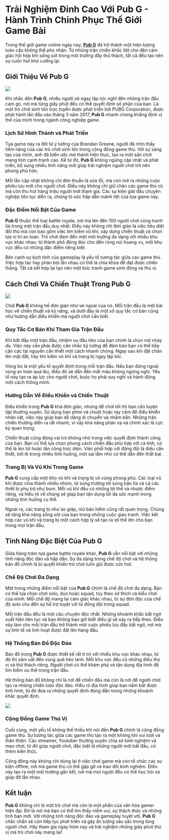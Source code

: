 <h1>Trải Nghiệm Đỉnh Cao Với Pub G - Hành Trình Chinh Phục Thế Giới Game Bài</h1><p>Trong thế giới game online ngày nay, <strong><strong><a href="https://wfwfgodot.com">Pub G</a></strong></strong> đã trở thành một hiện tượng toàn cầu không thể phủ nhận. Từ những trận chiến khốc liệt cho đến cảm giác hồi hộp khi sống sót trong môi trường đầy thử thách, tất cả đều tạo nên sự cuốn hút khó cưỡng lại.</p>
<h2>Giới Thiệu Về Pub G</h2>
<p><img src="https://wfwfgodot.com/wp-content/uploads/2025/02/pub-g-1.webp"></p>
<p>Khi nhắc đến <strong>Pub G</strong>, nhiều người sẽ ngay lập tức nghĩ đến những trận đấu cam go, nơi mà từng giây phút đều có thể quyết định số phận của bạn. Là một trò chơi sinh tồn trực tuyến được phát triển bởi PUBG Corporation, được phát hành lần đầu vào tháng 3 năm 2017, <strong>Pub G</strong> nhanh chóng khẳng định vị thế của mình trong ngành công nghiệp game.</p>
<h3>Lịch Sử Hình Thành và Phát Triển</h3>
<p>Tựa game này ra đời từ ý tưởng của Brendan Greene, người đã nhìn thấy tiềm năng của các trò chơi sinh tồn trong cộng đồng game thủ. Với sự sáng tạo của mình, anh đã biến ước mơ thành hiện thực, tạo ra một sân chơi mang tính cạnh tranh cao. Kể từ đó, <strong>Pub G</strong> không ngừng cập nhật và phát triển, bổ sung nhiều tính năng mới giúp trải nghiệm người chơi trở nên phong phú hơn.</p>
<p>Mỗi lần cập nhật không chỉ đơn thuần là sửa lỗi, mà còn mở ra những cuộc phiêu lưu mới cho người chơi. Điều này không chỉ giữ chân các game thủ cũ mà còn thu hút hàng triệu người mới tham gia. Các sự kiện giải đấu chuyên nghiệp liên tục diễn ra, chứng tỏ sức hấp dẫn mãnh liệt của tựa game này.</p>
<h3>Đặc Điểm Nổi Bật Của Game</h3>
<p><strong>Pub G</strong> thuộc thể loại battle royale, nơi mà lên đến 100 người chơi cùng tranh tài trong một trận đấu duy nhất. Điều này không chỉ đơn giản là việc tiêu diệt đối thủ mà còn bao gồm việc tìm kiếm vũ khí, xây dựng chiến thuật và chọn lựa vị trí an toàn. Trò chơi đem đến một môi trường đa dạng với nhiều khu vực khác nhau: từ thành phố đông đúc cho đến rừng núi hoang vu, mỗi khu vực đều có những đặc điểm riêng biệt.</p>
<p>Bên cạnh sự kịch tính của gameplay là yếu tố tương tác giữa các game thủ. Việc hợp tác hay phản bội lẫn nhau có thể là chìa khóa để đạt được chiến thắng. Tất cả kết hợp lại tạo nên một bức tranh game sinh động và thú vị.</p>
<h2>Cách Chơi Và Chiến Thuật Trong Pub G</h2>
<p><img src="https://wfwfgodot.com/wp-content/uploads/2025/02/pub-g-2.webp"></p>
<p>Chơi <strong>Pub G</strong> không hề đơn giản như vẻ ngoài của nó. Mỗi trận đấu là một bài học về chiến thuật và kỹ năng, và dưới đây là một số quy tắc cơ bản cũng như hướng dẫn điều khiển mà người chơi cần biết.</p>
<h3>Quy Tắc Cơ Bản Khi Tham Gia Trận Đấu</h3>
<p>Khi bắt đầu một trận đấu, nhiệm vụ đầu tiên của bạn chính là chọn nơi nhảy dù. Việc này cần phải được cân nhắc kỹ lưỡng để đảm bảo bạn có thể tiếp cận các tài nguyên cần thiết một cách nhanh chóng. Ngay sau khi đặt chân lên mặt đất, hãy tìm kiếm vũ khí và trang bị ngay lập tức.</p>
<p>Vòng bo là một yếu tố quyết định trong mỗi trận đấu. Nếu bạn đứng ngoài vùng an toàn quá lâu, điều đó sẽ dẫn đến mất máu không ngừng nghỉ. Yếu tố này tạo ra áp lực cho người chơi, buộc họ phải suy nghĩ và hành động một cách thông minh.</p>
<h3>Hướng Dẫn Về Điều Khiển và Chiến Thuật</h3>
<p>Điều khiển trong <strong>Pub G</strong> khá đơn giản, nhưng để chơi tốt thì bạn cần luyện tập thường xuyên. Sử dụng bàn phím và chuột hoặc tay cầm để điều khiển nhân vật, việc này giúp bạn dễ dàng di chuyển và nhắm bắn. Những trận chiến thường diễn ra rất nhanh, vì vậy khả năng phản xạ và chính xác là cực kỳ quan trọng.</p>
<p>Chiến thuật cũng đóng vai trò không nhỏ trong việc quyết định thành công của bạn. Bạn có thể lựa chọn phong cách chiến đấu phù hợp với cá tính, có thể là lén lút hoặc tấn công trực diện. Việc phối hợp với đồng đội là điều cần thiết, bởi lẽ trong nhiều tình huống, một sai lầm nhỏ có thể dẫn đến thất bại.</p>
<h3>Trang Bị Và Vũ Khí Trong Game</h3>
<p><strong>Pub G</strong> cung cấp một kho vũ khí và trang bị vô cùng phong phú. Các loại vũ khí được chia thành nhiều nhóm, từ súng trường tới súng bắn tỉa và cả các thiết bị phụ trợ như bom. Mỗi vũ khí đều có những lợi thế và nhược điểm riêng, và hiểu rõ về chúng sẽ giúp bạn tận dụng tối đa sức mạnh trong những tình huống cụ thể.</p>
<p>Ngoài ra, các trang bị như áo giáp, mũ bảo hiểm cũng rất quan trọng. Chúng sẽ tăng khả năng sống sót của bạn trong những cuộc giao tranh. Việc kết hợp các vũ khí và trang bị một cách hợp lý sẽ tạo ra lợi thế lớn cho bạn trong mọi trận đấu.</p>
<h2>Tính Năng Đặc Biệt Của Pub G</h2>
<p>Giữa hàng trăm tựa game battle royale khác, <strong>Pub G</strong> vẫn nổi bật với những tính năng độc đáo và hấp dẫn. Sự đa dạng trong chế độ chơi và hệ thống bản đồ chính là bí quyết khiến trò chơi luôn giữ được sức hút.</p>
<h3>Chế Độ Chơi Đa Dạng</h3>
<p>Một trong những điểm nổi bật của <strong>Pub G</strong> chính là chế độ chơi đa dạng. Bạn có thể lựa chọn chơi solo, duo hoặc squad, tùy theo sở thích và kiểu chơi của mình. Mỗi chế độ mang lại cảm giác khác nhau, từ sự đơn độc của chế độ solo cho đến sự hỗ trợ tuyệt vời từ đồng đội trong squad.</p>
<p>Mỗi trận đấu đều là một câu chuyện độc nhất. Những khoảnh khắc bất ngờ xuất hiện liên tục và bạn không bao giờ biết điều gì sẽ xảy ra tiếp theo. Điều này làm cho mỗi trận đấu trở thành một cuộc phiêu lưu đầy bất ngờ, nơi mà sự tinh tế và linh hoạt được đặt lên hàng đầu.</p>
<h3>Hệ Thống Bản Đồ Độc Đáo</h3>
<p>Bản đồ trong <strong>Pub G</strong> được thiết kế rất tỉ mỉ với nhiều khu vực khác nhau, từ đô thị sầm uất đến vùng quê hẻo lánh. Mỗi khu vực đều có những điều thú vị và thử thách riêng. Người chơi có thể khám phá và tận dụng địa hình để tìm kiếm ưu thế trong trận đấu.</p>
<p>Hệ thống bản đồ không chỉ là nơi để chiến đấu mà còn là nơi để người chơi tạo ra những chiến lược độc đáo. Hiểu rõ địa hình giúp bạn nắm bắt được tình hình, từ đó đưa ra những quyết định đúng đắn trong những khoảnh khắc quyết định.</p>
<p><img src="https://wfwfgodot.com/wp-content/uploads/2025/02/pub-g-3.webp"></p>
<h3>Cộng Đồng Game Thú Vị</h3>
<p>Cuối cùng, một yếu tố không thể thiếu khi nói đến <strong>Pub G</strong> chính là cộng đồng game thủ. Sự tương tác giữa các game thủ tạo ra một không khí vui tươi và thân thiện. Các streamer, Youtuber thường xuyên chia sẻ kinh nghiệm và mẹo chơi, từ đó giúp người chơi, đặc biệt là những người mới bắt đầu, có thêm kiến thức.</p>
<p>Cộng đồng này không chỉ dừng lại ở việc chơi game mà còn tổ chức các sự kiện offline, nơi mà game thủ có thể gặp gỡ và trao đổi kinh nghiệm. Điều này tạo ra một môi trường gắn kết, nơi mà mọi người đều có thể học hỏi và giúp đỡ lẫn nhau.</p>
<h2>Kết luận</h2>
<p><strong>Pub G</strong> không chỉ là một trò chơi mà còn là một phần của văn hóa gamer hiện đại. Đó là nơi mà bạn có thể tìm thấy niềm vui, sự thách thức và những tình bạn mới. Với những tính năng độc đáo và gameplay tuyệt vời, <strong>Pub G</strong> chắc chắn sẽ còn tiếp tục phát triển và gây ấn tượng sâu sắc trong lòng người chơi. Hãy tham gia ngay hôm nay và trải nghiệm những giây phút thú vị mà trò chơi này mang lại!</p>
